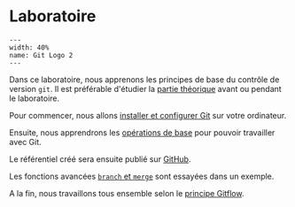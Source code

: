 # Laboratoire

```{figure} resources/icons/git-logo.svg
---
width: 40%
name: Git Logo 2
---
```

Dans ce laboratoire, nous apprenons les principes de base du contrôle de version `git`. Il est préférable d'étudier la [partie théorique](../intro/00-intro) avant ou pendant le laboratoire.

Pour commencer, nous allons [installer et configurer Git](01-config) sur votre ordinateur.

Ensuite, nous apprendrons les [opérations de base](02-general) pour pouvoir travailler avec Git.

Le référentiel créé sera ensuite publié sur [GitHub](03-github).

Les fonctions avancées [`branch` et `merge`](04-branch-merge) sont essayées dans un exemple.

A la fin, nous travaillons tous ensemble selon le [principe Gitflow](05-gitflow).
